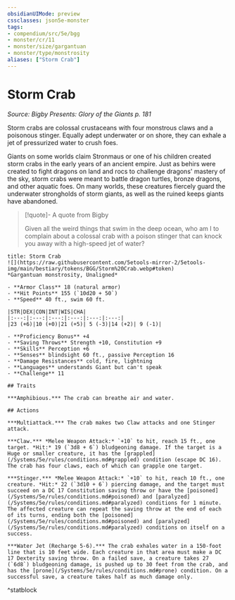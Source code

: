 ```yaml
---
obsidianUIMode: preview
cssclasses: json5e-monster
tags:
- compendium/src/5e/bgg
- monster/cr/11
- monster/size/gargantuan
- monster/type/monstrosity
aliases: ["Storm Crab"]
---
```

# Storm Crab
*Source: Bigby Presents: Glory of the Giants p. 181*  

Storm crabs are colossal crustaceans with four monstrous claws and a poisonous stinger. Equally adept underwater or on shore, they can exhale a jet of pressurized water to crush foes.

Giants on some worlds claim Stronmaus or one of his children created storm crabs in the early years of an ancient empire. Just as behirs were created to fight dragons on land and rocs to challenge dragons' mastery of the sky, storm crabs were meant to battle dragon turtles, bronze dragons, and other aquatic foes. On many worlds, these creatures fiercely guard the underwater strongholds of storm giants, as well as the ruined keeps giants have abandoned.

> [!quote]- A quote from Bigby  
> 
> Given all the weird things that swim in the deep ocean, who am I to complain about a colossal crab with a poison stinger that can knock you away with a high-speed jet of water?


```ad-statblock
title: Storm Crab
![](https://raw.githubusercontent.com/5etools-mirror-2/5etools-img/main/bestiary/tokens/BGG/Storm%20Crab.webp#token)
*Gargantuan monstrosity, Unaligned*

- **Armor Class** 18 (natural armor)
- **Hit Points** 155 (`10d20 + 50`)
- **Speed** 40 ft., swim 60 ft.

|STR|DEX|CON|INT|WIS|CHA|
|:---:|:---:|:---:|:---:|:---:|:---:|
|23 (+6)|10 (+0)|21 (+5)| 5 (-3)|14 (+2)| 9 (-1)|

- **Proficiency Bonus** +4
- **Saving Throws** Strength +10, Constitution +9
- **Skills** Perception +6
- **Senses** blindsight 60 ft., passive Perception 16
- **Damage Resistances** cold, fire, lightning
- **Languages** understands Giant but can't speak
- **Challenge** 11

## Traits

***Amphibious.*** The crab can breathe air and water.

## Actions

***Multiattack.*** The crab makes two Claw attacks and one Stinger attack.

***Claw.*** *Melee Weapon Attack:* `+10` to hit, reach 15 ft., one target. *Hit:* 19 (`3d8 + 6`) bludgeoning damage. If the target is a Huge or smaller creature, it has the [grappled](/Systems/5e/rules/conditions.md#grappled) condition (escape DC 16). The crab has four claws, each of which can grapple one target.

***Stinger.*** *Melee Weapon Attack:* `+10` to hit, reach 10 ft., one creature. *Hit:* 22 (`3d10 + 6`) piercing damage, and the target must succeed on a DC 17 Constitution saving throw or have the [poisoned](/Systems/5e/rules/conditions.md#poisoned) and [paralyzed](/Systems/5e/rules/conditions.md#paralyzed) conditions for 1 minute. The affected creature can repeat the saving throw at the end of each of its turns, ending both the [poisoned](/Systems/5e/rules/conditions.md#poisoned) and [paralyzed](/Systems/5e/rules/conditions.md#paralyzed) conditions on itself on a success.

***Water Jet (Recharge 5-6).*** The crab exhales water in a 150-foot line that is 10 feet wide. Each creature in that area must make a DC 17 Dexterity saving throw. On a failed save, a creature takes 27 (`6d8`) bludgeoning damage, is pushed up to 30 feet from the crab, and has the [prone](/Systems/5e/rules/conditions.md#prone) condition. On a successful save, a creature takes half as much damage only.
```
^statblock